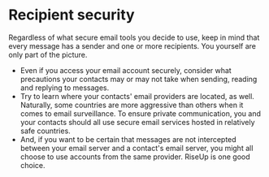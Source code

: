 [Title]: # (Recipient security)
[Difficulty]: # (Beginner)
[Order]: # (8)

# Recipient security

Regardless of what secure email tools you decide to use, keep in mind that every message has a sender and one or more recipients. You yourself are only part of the picture.

*   Even if you access your email account securely, consider what precautions your contacts may or may not take when sending, reading and replying to messages.
*   Try to learn where your contacts' email providers are located, as well. Naturally, some countries are more aggressive than others when it comes to email surveillance. To ensure private communication, you and your contacts should all use secure email services hosted in relatively safe countries.
*   And, if you want to be certain that messages are not intercepted between your email server and a contact's email server, you might all choose to use accounts from the same provider. RiseUp is one good choice.
